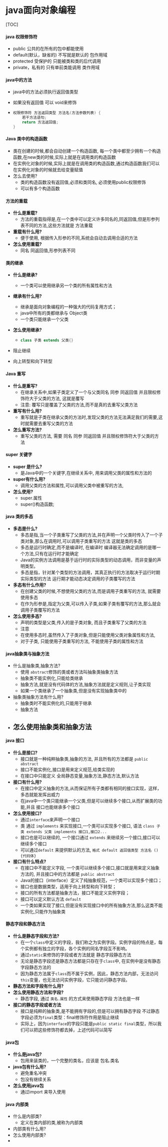 

# java面向对象编程

[TOC]

#### java 权限修饰符

- public 公共的在所有的包中都能使用
- default(默认，缺省的) 不写就是默认的   包作用域
- protected 受保护的 只能被类和类的后代调用
- private，私有的 只有单前类能调用 类作用域

#### java中的方法

- java中的方法必须执行返回值类型

- 如果没有返回值 可以 void来修饰

- ```java
  权限修饰符 方法返回类型 方法名(方法参数列表) {
      若干方法语句;
      return 方法返回值;
  }
  ```

#### Java 类中的构造函数

- 类在创建的时候,都会自动创建一个构造函数, 每一个类中都至少拥有一个构造函数,在new类的时候,实际上就是在调用类的构造函数
- 在实例化对象的时候,实际上就是在调用类的构造函数,通过构造函数我们可以在实例化对象的时候就去给变量赋值
- 怎么去使用?
  - 类的构造函数没有返回值,必须和类同名, 必须使用public权限修饰
  - 可以有多个构造函数

#### 方法的重载

- **什么是重载?**
  - 方法的重载指得是,在一个类中可以定义许多同名的,同返回值,但是形参列表不同的方法,这些方法就是 方法重载
- **重载有什么用?**
  - 便于使用, 根据传入形参的不同,系统会自动去调用合适的方法
- **怎么使用重载?**
  - 同名 同返回值,形参列表不同

#### 类的继承

- **什么是继承?**

  - 一个类可以使用继承另一个类的所有属性和方法

- **继承有什么用?**

  - 继承是面向对象编程的一种强大的代码复用方式；
  - java中所有的类都继承与 Object类
  - 一个类只能继承一个父类

- **怎么使用继承?**

  - ```java
    class 子类 extends 父类{}
    ```

- 阻止继续
- 向上转型和向下转型



#### Java  重写

- **什么是重写?**
  - 在继承关系中,如果子类定义了一个与父类同名 同参 同返回值 并且限权修饰符大于父类的方法, 这就是覆写
  - 注意: 覆写只是覆盖了父类的方法,而不是真的去重写父类方法
- **重写有什么用?**
  - 重写就是子类在继承父类的方法时,发现父类的方法无法满足我们的需要,这时就需要去重写父类的方法
- **怎么重写方法?**
  - 重写父类的方法, 需要 同名 同参 同返回值 并且限权修饰符大于父类的方法

#### super 关键字

- **super 是什么?**
  - 是Java中的一个关键字,在继续关系中, 用来调用父类的属性和方法的
- **super有什么用?**
  - 调用父类的方法和属性,可以调用父类中被重写的方法,
- **怎么使用?**
  - super.属性
  - super()构造函数;

#### java 类的多态

- **多态是什么?**
  - 多态是指,当一个子类重写了父类的方法,并在声明一个父类时传入了一个子类对象,那么在调用时,可以调用子类重写的方法  这就是类的多态
  - 多态是运行时确定,而不是编译时, 在编译时 编译器无法确定调用的是哪一个方法,只有在运行时才能确定
  - Java的实例方法调用是基于运行时的实际类型的动态调用，而非变量的声明类型。
  - 多态是指，针对某个类型的方法调用，其真正执行的方法取决于运行时期实际类型的方法 运行期才能动态决定调用的子类覆写的方法
- **多态有什么作用?**
  - 在创建父类的时候,不想使用父类的方法,而是调用子类重写的方法, 就需要使用多态
  - 在作为形参是,指定为父类,可以传入子类,如果子类有覆写的方法,那么就会调用子类覆写的方法
- **怎么使用多态?**
  - 声明的类型是父类,传入的是子类对象, 而且子类重写了父类的方法
  - 注意  
  - 在使用多态时,虽然传入了子类对象,但是只能使用父类对象属性和方法,
  - 对于子类, 只能使用子类重写的方法, 不能使用子类的属性和方法

#### java抽象类与抽象方法

- 什么是抽象类,抽象方法?
  - 使用 `abstract`修饰的类或者方法叫抽象类抽象方法
  - 抽象类不能实例化,只能给类继承
  - 抽象方法,就是没有代码体的方法,抽象方法就是定义规则,让子类实现
  - 如果一个类继承了一个抽象类,但是没有实现抽象类中的
- 抽象类抽象方法有什么用?
  - 抽象类时不能实例化的,只能用于继承
  - 抽象方法
- 怎么使用抽象类和抽象方法
  - 





#### java 接口

- **什么是接口?**
  - 接口就是一种纯粹抽象类,抽象的方法, 并且所有的方法都是 `public abstract`
  - 接口不能实例化,接口是用来定义规范,给类实现的
  - 在接口中只能定义  全局静态变量,抽象方法,静态方法,默认方法
- **接口有什么用?**
  - 在接口中定义抽象的方法,从而保证所有子类都有相同的接口实现，这样，多态就能发挥出威力
  - 在java中一个类只能继承一个父类,但是可以继续多个接口,从而扩展类的功能,并且 接口也能继承多个接口
- **怎么使用接口?**
  - 通过`interface`来声明一个接口
  - 类 通过 `implements` 来实现接口,一个类可以实现多个接口, 语法 `class 子类 extends 父类 implements 接口1,接口2...`
  - 接口也是可以继续的, 一个接口通过 `extends` 来继续另一个接口,接口可以继续多个接口
  - 可以通过`default` 来提供默认的方法,   `格式 default 返回值类型 方法名 (){代码体}`
- **接口有什么特点?**
  - 在接口中不能定义字段, 一个类可以继续多个接口,接口就是用来定义抽象方法的, 并且接口中的方法都是 `public abstract`
  - Java的接口（interface）定义了纯抽象规范，一个类可以实现多个接口；
  - 接口也是数据类型，适用于向上转型和向下转型；
  - 接口的所有方法都是抽象方法，接口不能定义实例字段；
  - 接口可以定义默认方法 `default`
  - 一个类如果实现了接口,但是没有实现接口中的所有抽象方法,那么这类不能实例化,只能作为抽象类



#### 静态字段和静态方法

- **什么是静态字段和方法?** 
  - 在一个`class`中定义的字段，我们称之为实例字段。实例字段的特点是，每个实例都有独立的字段，各个实例的同名字段互不影响。
  - 通过`static`来修饰的字段或者方法就是 静态字段静态方法
  - 无论是静态字段还是静态方法都是只存在于`class`中, 在实例中是没有静态字段静态方法的
  - 因为静态方法属于`class`而不属于实例，因此，静态方法内部，无法访问`this`变量，也无法访问实例字段，它只能访问静态字段。
- **静态方法和字段有什么用?**
- **怎么使用静态方法和字段?**
  - 静态字段,  通过 `类名.属性` 的方式来使用静态字段  方法也是一样
- **接口的静态字段或者方法**
  - 接口是纯粹的抽象类,是不能拥有字段的,但是可以拥有静态字段 不过静态字段必须为`final`类型：final修饰符作用是阻止继续
  - 实际上，因为`interface`的字段只能是`public static final`类型，所以我们可以把这些修饰符都去掉，上述代码可以简写





#### java包

- **什么是java包?**
  - 包用来装类的，一个完整的类名，应该是 包名.类名
- **java包有什么用?**
  - 避免重名冲突
  - 包没有继续关系
- **怎么使用java包**
  - 通过import 来导入使用



#### java 内部类

- 什么是内部类?
  - 定义在类内部的类,被称为内部类
- 内部类有什么用?
- 怎么使用内部类?
- 
